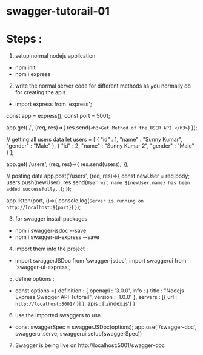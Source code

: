 # swagger-tutorail-01

# Steps :

1. setup normal nodejs application
- npm init
- npm i express

2. write the normal server code for different methods as you normally do for creating the apis
- import express from 'express';

const app = express();
const port = 5001;

app.get('/', (req, res)=>{
    res.send(`<h3>Get Method of the USER API.</h3>`)
});

// getting all users data
let users = [
    {
        "id" : 1,
        "name" : "Sunny Kumar",
        "gender" : "Male"
    },
    {
        "id" : 2,
        "name" : "Sunny Kumar 2",
        "gender" : "Male"
    }
];

app.get('/users', (req, res)=>{
    res.send(users);
});

// posting data
app.post('/users', (req, res)=>{
    const newUser = req.body;
    users.push(newUser);
    res.send(`User wit name ${newUser.name} has been added successfully..`);
});

app.listen(port, ()=>{
    console.log(`Server is running on http://localhost:${port}`)
});

3. for swagger install packages 
- npm i swagger-jsdoc --save
- npm i swagger-ui-express --save

4. import them into the project :
- import swaggerJSDoc from 'swagger-jsdoc';
import swaggerui from 'swagger-ui-express';

5. define options :
- const options ={
    definition : {
        openapi : '3.0.0',
        info : {
            title : "Nodejs Express Swagger API Tutorail",
            version : '1.0.0'
        },
        servers : [{
            url : `http://localhost:5001/`
        }]
    },
    apis : ['./index.js']
}

6. use the imported swaggers to use.
- const swaggerSpec = swaggerJSDoc(options);
app.use('/swagger-doc', swaggerui.serve, swaggerui.setup(swaggerSpec))


7. Swagger is being live on http://localhost:5001/swagger-doc